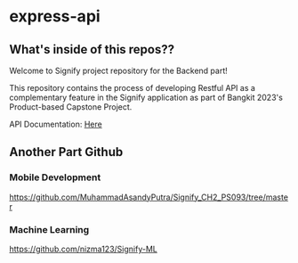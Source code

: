 # express-api
## What's inside of this repos??

Welcome to Signify project repository for the Backend part! 

This repository contains the process of developing Restful API as a complementary feature in the Signify application as part of Bangkit 2023's Product-based Capstone Project.

API Documentation: [Here](https://dune-chimpanzee-a81.notion.site/API-Documentation-fa082f00b7114db8a086a498999c507f)


## Another Part Github

### Mobile Development 
https://github.com/MuhammadAsandyPutra/Signify_CH2_PS093/tree/master

### Machine Learning
https://github.com/nizma123/Signify-ML
